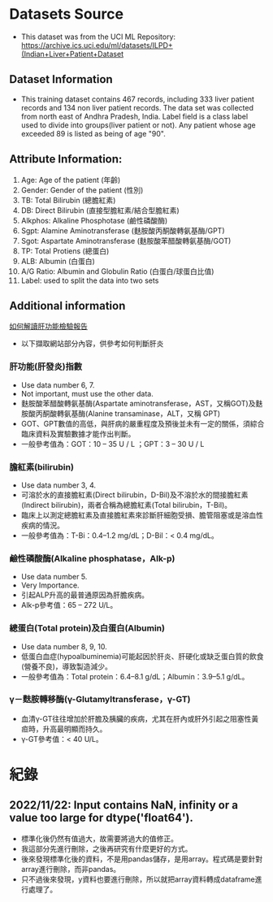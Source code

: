 # Datasets Source* This dataset was from the UCI ML Repository: https://archive.ics.uci.edu/ml/datasets/ILPD+(Indian+Liver+Patient+Dataset## Dataset Information* This training dataset contains 467 records, including 333 liver patient records and 134 non liver patient records. The data set was collected from north east of Andhra Pradesh, India. Label field is a class label used to divide into groups(liver patient or not). Any patient whose age exceeded 89 is listed as being of age "90".## Attribute Information:1. Age: Age of the patient (年齡)2. Gender: Gender of the patient (性別)3. TB: Total Bilirubin (總膽紅素)4. DB: Direct Bilirubin (直接型膽紅素/結合型膽紅素)5. Alkphos: Alkaline Phosphotase (鹼性磷酸酶)6. Sgpt: Alamine Aminotransferase (麩胺酸丙酮酸轉氨基酶/GPT)7. Sgot: Aspartate Aminotransferase (麩胺酸苯醋酸轉氨基酶/GOT)8. TP: Total Protiens (總蛋白)9. ALB: Albumin (白蛋白)10. A/G Ratio: Albumin and Globulin Ratio (白蛋白/球蛋白比值)11. Label: used to split the data into two sets## Additional information[如何解讀肝功能檢驗報告](https://www.jah.org.tw/form/index-1.asp?m=3&m1=8&m2=366&gp=361&id=522)* 以下擷取網站部分內容，供參考如何判斷肝炎### 肝功能(肝發炎)指數* Use data number 6, 7.* Not important, must use the other data.* 麩胺酸苯醋酸轉氨基酶(Aspartate aminotransferase，AST，又稱GOT)及麩胺酸丙酮酸轉氨基酶(Alanine transaminase，ALT，又稱 GPT)* GOT、GPT數值的高低，與肝病的嚴重程度及預後並未有一定的關係，須綜合臨床資料及實驗數據才能作出判斷。* 一般參考值為：GOT：10 – 35 U / L ；GPT：3 – 30 U / L### 膽紅素(bilirubin)* Use data number 3, 4.* 可溶於水的直接膽紅素(Direct bilirubin，D-Bil)及不溶於水的間接膽紅素(Indirect bilirubin)，兩者合稱為總膽紅素(Total bilirubin，T-Bil)。* 臨床上以測定總膽紅素及直接膽紅素來診斷肝細胞受損、膽管阻塞或是溶血性疾病的情況。* 一般參考值為：T-Bi：0.4–1.2 mg/dL；D-Bil：< 0.4 mg/dL。### 鹼性磷酸酶(Alkaline phosphatase，Alk-p)* Use data number 5.* Very Importance.* 引起ALP升高的最普通原因為肝膽疾病。* Alk-p參考值：65 – 272 U/L。### 總蛋白(Total protein)及白蛋白(Albumin)* Use data number 8, 9, 10.* 低蛋白血症(hypoalbuminemia)可能起因於肝炎、肝硬化或缺乏蛋白質的飲食(營養不良)，導致製造減少。* 一般參考值為：Total protein：6.4–8.1 g/dL；Albumin：3.9–5.1 g/dL。### γ－麩胺轉移酶(γ-Glutamyltransferase，γ-GT)* 血清γ-GT往往增加於肝膽及胰臟的疾病，尤其在肝內或肝外引起之阻塞性黃疸時，升高最明顯而持久。* γ-GT參考值：< 40 U/L。# 紀錄## 2022/11/22: Input contains NaN, infinity or a value too large for dtype('float64').* 標準化後仍然有值過大，故需要將過大的值修正。* 我這部分先進行刪除，之後再研究有什麼更好的方式。* 後來發現標準化後的資料，不是用pandas儲存，是用array。程式碼是要針對array進行刪除，而非pandas。* 只不過後來發現，y資料也要進行刪除，所以就把array資料轉成dataframe進行處理了。